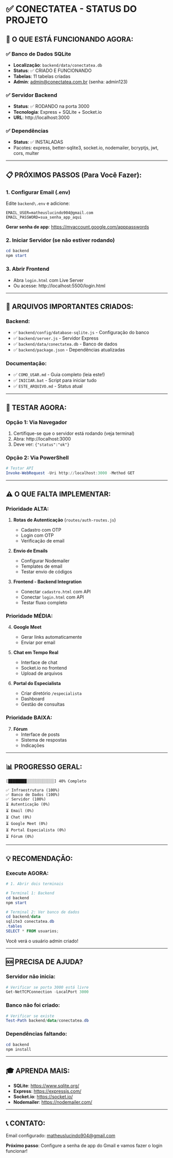 # ✅ CONECTATEA - STATUS DO PROJETO

## 🎯 O QUE ESTÁ FUNCIONANDO AGORA:

### ✅ Banco de Dados SQLite
- **Localização**: `backend/data/conectatea.db`
- **Status**: ✅ CRIADO E FUNCIONANDO
- **Tabelas**: 11 tabelas criadas
- **Admin**: admin@conectatea.com.br (senha: admin123)

### ✅ Servidor Backend
- **Status**: ✅ RODANDO na porta 3000
- **Tecnologia**: Express + SQLite + Socket.io
- **URL**: http://localhost:3000

### ✅ Dependências
- **Status**: ✅ INSTALADAS
- Pacotes: express, better-sqlite3, socket.io, nodemailer, bcryptjs, jwt, cors, multer

---

## 📋 PRÓXIMOS PASSOS (Para Você Fazer):

### 1. Configurar Email (.env)
Edite `backend\.env` e adicione:
```env
EMAIL_USER=matheuslucindo904@gmail.com
EMAIL_PASSWORD=sua_senha_app_aqui
```

**Gerar senha de app**: https://myaccount.google.com/apppasswords

### 2. Iniciar Servidor (se não estiver rodando)
```powershell
cd backend
npm start
```

### 3. Abrir Frontend
- Abra `login.html` com Live Server
- Ou acesse: http://localhost:5500/login.html

---

## 📁 ARQUIVOS IMPORTANTES CRIADOS:

### Backend:
- ✅ `backend/config/database-sqlite.js` - Configuração do banco
- ✅ `backend/server.js` - Servidor Express
- ✅ `backend/data/conectatea.db` - Banco de dados
- ✅ `backend/package.json` - Dependências atualizadas

### Documentação:
- ✅ `COMO_USAR.md` - Guia completo (leia este!)
- ✅ `INICIAR.bat` - Script para iniciar tudo
- ✅ `ESTE_ARQUIVO.md` - Status atual

---

## 🚀 TESTAR AGORA:

### Opção 1: Via Navegador
1. Certifique-se que o servidor está rodando (veja terminal)
2. Abra: http://localhost:3000
3. Deve ver: `{"status":"ok"}`

### Opção 2: Via PowerShell
```powershell
# Testar API
Invoke-WebRequest -Uri http://localhost:3000 -Method GET
```

---

## ⚠️ O QUE FALTA IMPLEMENTAR:

### Prioridade ALTA:
1. **Rotas de Autenticação** (`routes/auth-routes.js`)
   - Cadastro com OTP
   - Login com OTP
   - Verificação de email

2. **Envio de Emails**
   - Configurar Nodemailer
   - Templates de email
   - Testar envio de códigos

3. **Frontend - Backend Integration**
   - Conectar `cadastro.html` com API
   - Conectar `login.html` com API
   - Testar fluxo completo

### Prioridade MÉDIA:
4. **Google Meet**
   - Gerar links automaticamente
   - Enviar por email

5. **Chat em Tempo Real**
   - Interface de chat
   - Socket.io no frontend
   - Upload de arquivos

6. **Portal do Especialista**
   - Criar diretório `/especialista`
   - Dashboard
   - Gestão de consultas

### Prioridade BAIXA:
7. **Fórum**
   - Interface de posts
   - Sistema de respostas
   - Indicações

---

## 📊 PROGRESSO GERAL:

```
[████████░░░░░░░░░░░░] 40% Completo

✅ Infraestrutura (100%)
✅ Banco de Dados (100%)  
✅ Servidor (100%)
⏳ Autenticação (0%)
⏳ Email (0%)
⏳ Chat (0%)
⏳ Google Meet (0%)
⏳ Portal Especialista (0%)
⏳ Fórum (0%)
```

---

## 💡 RECOMENDAÇÃO:

### Execute AGORA:

```powershell
# 1. Abrir dois terminais

# Terminal 1: Backend
cd backend
npm start

# Terminal 2: Ver banco de dados
cd backend/data
sqlite3 conectatea.db
.tables
SELECT * FROM usuarios;
```

Você verá o usuário admin criado!

---

## 🆘 PRECISA DE AJUDA?

### Servidor não inicia:
```powershell
# Verificar se porta 3000 está livre
Get-NetTCPConnection -LocalPort 3000
```

### Banco não foi criado:
```powershell
# Verificar se existe
Test-Path backend/data/conectatea.db
```

### Dependências faltando:
```powershell
cd backend
npm install
```

---

## 🎓 APRENDA MAIS:

- **SQLite**: https://www.sqlite.org/
- **Express**: https://expressjs.com/
- **Socket.io**: https://socket.io/
- **Nodemailer**: https://nodemailer.com/

---

## 📞 CONTATO:

Email configurado: matheuslucindo904@gmail.com

**Próximo passo**: Configure a senha de app do Gmail e vamos fazer o login funcionar!
